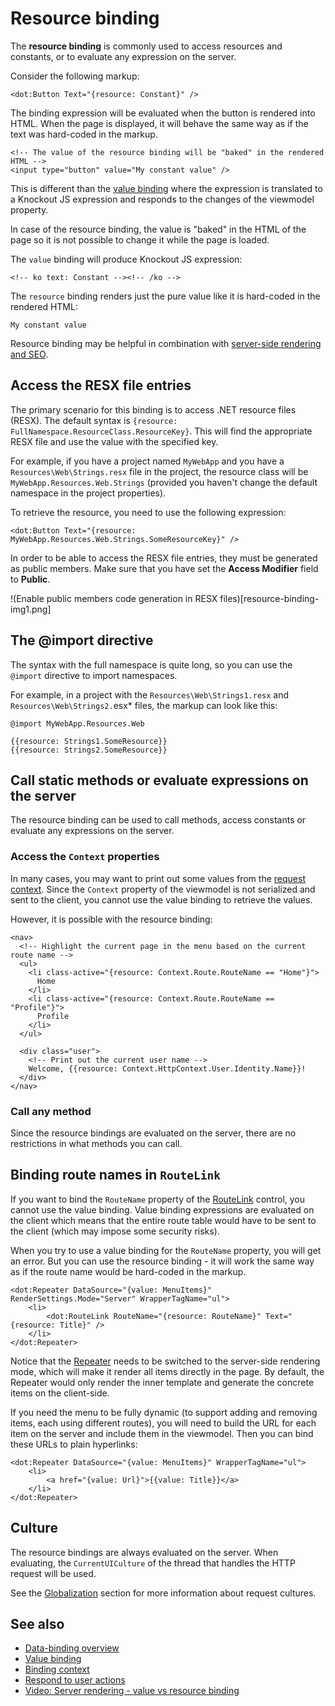 # Resource binding

The **resource binding** is commonly used to access resources and constants, or to evaluate any expression on the server. 

Consider the following markup:

```DOTHTML
<dot:Button Text="{resource: Constant}" />
``` 

The binding expression will be evaluated when the button is rendered into HTML. When the page is displayed, it will behave the same way as if the text was hard-coded in the markup. 

```DOTHTML
<!-- The value of the resource binding will be "baked" in the rendered HTML -->
<input type="button" value="My constant value" />
```

This is different than the [value binding](~/pages/concepts/data-binding/value-binding) where the expression is translated to a Knockout JS expression and responds to the changes of the viewmodel property.

In case of the resource binding, the value is "baked" in the HTML of the page so it is not possible to change it while the page is loaded.

The `value` binding will produce Knockout JS expression:

```DOTHTML
<!-- ko text: Constant --><!-- /ko -->
```

The `resource` binding renders just the pure value like it is hard-coded in the rendered HTML:

```
My constant value
```

Resource binding may be helpful in combination with [server-side rendering and SEO](~/pages/concepts/server-side-rendering).

## Access the RESX file entries

The primary scenario for this binding is to access .NET resource files (RESX). The default syntax is `{resource: FullNamespace.ResourceClass.ResourceKey}`. 
This will find the appropriate RESX file and use the value with the specified key.

For example, if you have a project named `MyWebApp` and you have a `Resources\Web\Strings.resx` file in the project, the resource class will 
be `MyWebApp.Resources.Web.Strings` (provided you haven't change the default namespace in the project properties). 

To retrieve the resource, you need to use the following expression:
```DOTHTML
<dot:Button Text="{resource: MyWebApp.Resources.Web.Strings.SomeResourceKey}" />
```

In order to be able to access the RESX file entries, they must be generated as public members. Make sure that you have set the __Access Modifier__ field to **Public**.

!(Enable public members code generation in RESX files)[resource-binding-img1.png]

## The @import directive

The syntax with the full namespace is quite long, so you can use the `@import` directive to import namespaces.

For example, in a project with the `Resources\Web\Strings1.resx` and `Resources\Web\Strings2.`esx* files, the markup can look like this:

```DOTHTML
@import MyWebApp.Resources.Web

{{resource: Strings1.SomeResource}}
{{resource: Strings2.SomeResource}}
```

## Call static methods or evaluate expressions on the server

The resource binding can be used to call methods, access constants or evaluate any expressions on the server.

### Access the `Context` properties

In many cases, you may want to print out some values from the [request context](~/pages/concepts/viewmodels/request-context). Since the `Context` property of the viewmodel is not serialized and sent to the client, you cannot use the value binding to retrieve the values. 

However, it is possible with the resource binding:

```DOTHTML
<nav>
  <!-- Highlight the current page in the menu based on the current route name -->
  <ul>
    <li class-active="{resource: Context.Route.RouteName == "Home"}">
      Home
    </li>
    <li class-active="{resource: Context.Route.RouteName == "Profile"}">
      Profile
    </li>
  </ul>

  <div class="user">
    <!-- Print out the current user name -->
    Welcome, {{resource: Context.HttpContext.User.Identity.Name}}!
  </div>
</nav>
```

### Call any method

Since the resource bindings are evaluated on the server, there are no restrictions in what methods you can call. 

## Binding route names in `RouteLink`

If you want to bind the `RouteName` property of the [RouteLink](~/controls/builtin/RouteLink) control, you cannot use the value binding. Value binding expressions are evaluated on the client which means that the entire route table would have to be sent to the client (which may impose some security risks). 

When you try to use a value binding for the `RouteName` property, you will get an error. But you can use the resource binding - it will work the same way as if the route name would be hard-coded in the markup.

```DOTHTML
<dot:Repeater DataSource="{value: MenuItems}" RenderSettings.Mode="Server" WrapperTagName="ul">
    <li>
        <dot:RouteLink RouteName="{resource: RouteName}" Text="{resource: Title}" />
    </li>
</dot:Repeater>
```

Notice that the [Repeater](~/controls/builtin/Repeater) needs to be switched to the server-side rendering mode, which will make it render all items directly in the page. By default, the Repeater would only render the inner template and generate the concrete items on the client-side.

If you need the menu to be fully dynamic (to support adding and removing items, each using different routes), you will need to build the URL for each item on the server and include them in the viewmodel. Then you can bind these URLs to plain hyperlinks:

```DOTHTML
<dot:Repeater DataSource="{value: MenuItems}" WrapperTagName="ul">
    <li>
        <a href="{value: Url}">{{value: Title}}</a>
    </li>
</dot:Repeater>
```

## Culture

The resource bindings are always evaluated on the server. When evaluating, the `CurrentUICulture` of the thread that handles the HTTP request will be used. 
 
See the [Globalization](~/pages/concepts/localization-and-cultures/multi-language-applications) section for more information about request cultures.

## See also

* [Data-binding overview](~/pages/concepts/data-binding/overview)
* [Value binding](~/pages/concepts/data-binding/value-binding)
* [Binding context](~/pages/concepts/data-binding/binding-context)
* [Respond to user actions](~/pages/concepts/respond-to-user-actions/overview)
* [Video: Server rendering - value vs resource binding](https://www.youtube.com/watch?v=FLIcYBaja-I&ab_channel=DotVVM)
